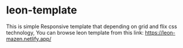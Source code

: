 # leon-template
This is simple Responsive template that depending on grid and flix css technology,
You can browse leon template from this link: https://leon-mazen.netlify.app/
